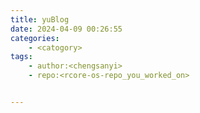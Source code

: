 ```yaml
---
title: yuBlog
date: 2024-04-09 00:26:55
categories:
    - <catogory>
tags:
    - author:<chengsanyi>
    - repo:<rcore-os-repo_you_worked_on>


---
```

<!-- more -->